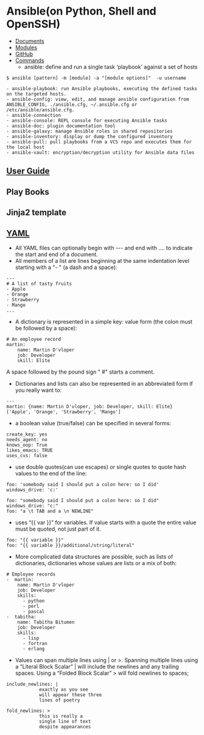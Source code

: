 # Ansible(on Python, Shell and OpenSSH)
- [Documents](https://docs.ansible.com/ansible/latest/index.html)
- [Modules](https://docs.ansible.com/ansible/latest/modules/modules_by_category.html)
- [GitHub](https://github.com/ansible/ansible)
- [Commands](https://docs.ansible.com/ansible/latest/user_guide/command_line_tools.html)
    - ansible: define and run a single task ‘playbook’ against a set of hosts
```
$ ansible [pattern] -m [module] -a "[module options]"  -u username
```

    - ansible-playbook: run Ansible playbooks, executing the defined tasks on the targeted hosts.
    - ansible-config: view, edit, and manage ansible configuration from ANSIBLE_CONFIG, ./ansible.cfg, ~/.ansible.cfg or /etc/ansible/ansible.cfg.
    - ansible-connection
    - ansible-console: REPL console for executing Ansible tasks
    - ansible-doc: plugin documentation tool
    - ansible-galaxy: manage Ansible roles in shared repositories
    - ansible-inventory: display or dump the configured inventory
    - ansible-pull: pull playbooks from a VCS repo and executes them for the local host
    - ansible-vault: encryption/decryption utility for Ansible data files

## [User Guide](https://docs.ansible.com/ansible/latest/user_guide/index.html)

## Play Books

## Jinja2 template

## [YAML](https://docs.ansible.com/ansible/latest/reference_appendices/YAMLSyntax.html)
- All YAML files can optionally begin with --- and end with .... to indicate the start and end of a document.
- All members of a list are lines beginning at the same indentation level starting with a "- " (a dash and a space):
```
---
# A list of tasty fruits
- Apple
- Orange
- Strawberry
- Mango
...
```
- A dictionary is represented in a simple key: value form (the colon must be followed by a space):
```
# An employee record
martin:
    name: Martin D'vloper
    job: Developer
    skill: Elite
```
A space followed by the pound sign " #" starts a comment.
- Dictionaries and lists can also be represented in an abbreviated form if you really want to:
```
---
martin: {name: Martin D'vloper, job: Developer, skill: Elite}
['Apple', 'Orange', 'Strawberry', 'Mango']
```
- a boolean value (true/false) can be specified in several forms:
```
create_key: yes
needs_agent: no
knows_oop: True
likes_emacs: TRUE
uses_cvs: false
```
- use double quotes(can use escapes) or single quotes to quote hash values to the end of the line:
```
foo: 'somebody said I should put a colon here: so I did'
windows_drive: 'c:'

foo: "somebody said I should put a colon here: so I did"
windows_drive: "c:"
foo: "a \t TAB and a \n NEWLINE"
```
- uses “{{ var }}” for variables. If value starts with a quote the entire value must be quoted, not just part of it.
```
foo: "{{ variable }}"
foo: "{{ variable }}/additional/string/literal"
```
- More complicated data structures are possible, such as lists of dictionaries, dictionaries whose values are lists or a mix of both:
```
# Employee records
-  martin:
    name: Martin D'vloper
    job: Developer
    skills:
      - python
      - perl
      - pascal
-  tabitha:
    name: Tabitha Bitumen
    job: Developer
    skills:
      - lisp
      - fortran
      - erlang
```
- Values can span multiple lines using | or >. Spanning multiple lines using a “Literal Block Scalar” | will include the newlines and any trailing spaces. Using a “Folded Block Scalar” > will fold newlines to spaces; 
```
include_newlines: |
            exactly as you see
            will appear these three
            lines of poetry

fold_newlines: >
            this is really a
            single line of text
            despite appearances
```


